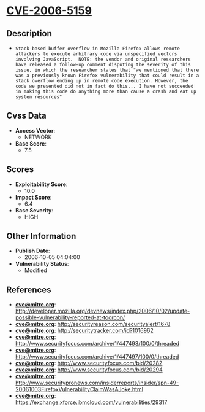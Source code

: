 
# [CVE-2006-5159](http://developer.mozilla.org/devnews/index.php/2006/10/02/update-possible-vulnerability-reported-at-toorcon/)

## Description

- `Stack-based buffer overflow in Mozilla Firefox allows remote attackers to execute arbitrary code via unspecified vectors involving JavaScript.  NOTE: the vendor and original researchers have released a follow-up comment disputing the severity of this issue, in which the researcher states that "we mentioned that there was a previously known Firefox vulnerability that could result in a stack overflow ending up in remote code execution. However, the code we presented did not in fact do this... I have not succeeded in making this code do anything more than cause a crash and eat up system resources"`

## Cvss Data

- **Access Vector**:
  - NETWORK
- **Base Score**:
  - 7.5

## Scores

- **Exploitability Score**:
  - 10.0
- **Impact Score**:
  - 6.4
- **Base Severity**:
  - HIGH

## Other Information

- **Publish Date**:
  - 2006-10-05 04:04:00
- **Vulnerability Status**:
  - Modified

## References

- **cve@mitre.org**: http://developer.mozilla.org/devnews/index.php/2006/10/02/update-possible-vulnerability-reported-at-toorcon/
- **cve@mitre.org**: http://securityreason.com/securityalert/1678
- **cve@mitre.org**: http://securitytracker.com/id?1016962
- **cve@mitre.org**: http://www.securityfocus.com/archive/1/447493/100/0/threaded
- **cve@mitre.org**: http://www.securityfocus.com/archive/1/447497/100/0/threaded
- **cve@mitre.org**: http://www.securityfocus.com/bid/20282
- **cve@mitre.org**: http://www.securityfocus.com/bid/20294
- **cve@mitre.org**: http://www.securitypronews.com/insiderreports/insider/spn-49-20061003FirefoxVulnerabilityClaimWasAJoke.html
- **cve@mitre.org**: https://exchange.xforce.ibmcloud.com/vulnerabilities/29317
